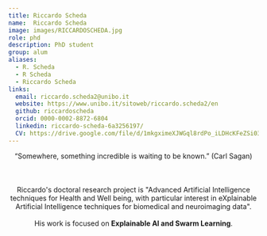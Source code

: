 ```yaml
---
title: Riccardo Scheda
name:  Riccardo Scheda
image: images/RICCARDOSCHEDA.jpg
role: phd
description: PhD student
group: alum
aliases:
  - R. Scheda
  - R Scheda
  - Riccardo Scheda
links:
  email: riccardo.scheda2@unibo.it
  website: https://www.unibo.it/sitoweb/riccardo.scheda2/en
  github: riccardoscheda 
  orcid: 0000-0002-8872-6804 
  linkedin: riccardo-scheda-6a3256197/ 
  CV: https://drive.google.com/file/d/1mkgximeXJWGql8rdPo_iLDHcKFeZSi03/view?usp=sharing 
---
```


<center>“Somewhere, something incredible is waiting to be known.”  (Carl Sagan)<br><br><br><br>Riccardo's doctoral research project is "Advanced Artificial Intelligence techniques for Health and Well being, with particular interest in eXplainable Artificial Intelligence techniques for biomedical and neuroimaging data".<br><br>His work is focused on <b>Explainable AI and Swarm Learning</b>.</center>
  
